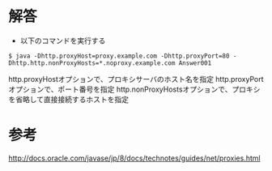 # 解答
* 以下のコマンドを実行する
```
$ java -Dhttp.proxyHost=proxy.example.com -Dhttp.proxyPort=80 -Dhttp.http.nonProxyHosts=*.noproxy.example.com Answer001
```
http.proxyHostオプションで、プロキシサーバのホスト名を指定
http.proxyPortオプションで、ポート番号を指定
http.nonProxyHostsオプションで、プロキシを省略して直接接続するホストを指定

# 参考
http://docs.oracle.com/javase/jp/8/docs/technotes/guides/net/proxies.html
